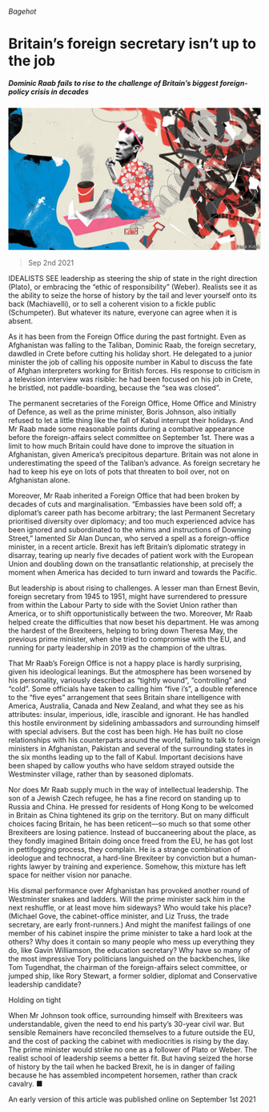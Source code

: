 ###### Bagehot

# Britain’s foreign secretary isn’t up to the job 

##### Dominic Raab fails to rise to the challenge of Britain’s biggest foreign-policy crisis in decades 

![image](images/20210904_brd000.jpg) 

> Sep 2nd 2021 

IDEALISTS SEE leadership as steering the ship of state in the right direction (Plato), or embracing the “ethic of responsibility” (Weber). Realists see it as the ability to seize the horse of history by the tail and lever yourself onto its back (Machiavelli), or to sell a coherent vision to a fickle public (Schumpeter). But whatever its nature, everyone can agree when it is absent.

As it has been from the Foreign Office during the past fortnight. Even as Afghanistan was falling to the Taliban, Dominic Raab, the foreign secretary, dawdled in Crete before cutting his holiday short. He delegated to a junior minister the job of calling his opposite number in Kabul to discuss the fate of Afghan interpreters working for British forces. His response to criticism in a television interview was risible: he had been focused on his job in Crete, he bristled, not paddle-boarding, because the “sea was closed”.


The permanent secretaries of the Foreign Office, Home Office and Ministry of Defence, as well as the prime minister, Boris Johnson, also initially refused to let a little thing like the fall of Kabul interrupt their holidays. And Mr Raab made some reasonable points during a combative appearance before the foreign-affairs select committee on September 1st. There was a limit to how much Britain could have done to improve the situation in Afghanistan, given America’s precipitous departure. Britain was not alone in underestimating the speed of the Taliban’s advance. As foreign secretary he had to keep his eye on lots of pots that threaten to boil over, not on Afghanistan alone.

Moreover, Mr Raab inherited a Foreign Office that had been broken by decades of cuts and marginalisation. “Embassies have been sold off; a diplomat’s career path has become arbitrary; the last Permanent Secretary prioritised diversity over diplomacy; and too much experienced advice has been ignored and subordinated to the whims and instructions of Downing Street,” lamented Sir Alan Duncan, who served a spell as a foreign-office minister, in a recent article. Brexit has left Britain’s diplomatic strategy in disarray, tearing up nearly five decades of patient work with the European Union and doubling down on the transatlantic relationship, at precisely the moment when America has decided to turn inward and towards the Pacific.

But leadership is about rising to challenges. A lesser man than Ernest Bevin, foreign secretary from 1945 to 1951, might have surrendered to pressure from within the Labour Party to side with the Soviet Union rather than America, or to shift opportunistically between the two. Moreover, Mr Raab helped create the difficulties that now beset his department. He was among the hardest of the Brexiteers, helping to bring down Theresa May, the previous prime minister, when she tried to compromise with the EU, and running for party leadership in 2019 as the champion of the ultras.

That Mr Raab’s Foreign Office is not a happy place is hardly surprising, given his ideological leanings. But the atmosphere has been worsened by his personality, variously described as “tightly wound”, “controlling” and “cold”. Some officials have taken to calling him “five i’s”, a double reference to the “five eyes” arrangement that sees Britain share intelligence with America, Australia, Canada and New Zealand, and what they see as his attributes: insular, imperious, idle, irascible and ignorant. He has handled this hostile environment by sidelining ambassadors and surrounding himself with special advisers. But the cost has been high. He has built no close relationships with his counterparts around the world, failing to talk to foreign ministers in Afghanistan, Pakistan and several of the surrounding states in the six months leading up to the fall of Kabul. Important decisions have been shaped by callow youths who have seldom strayed outside the Westminster village, rather than by seasoned diplomats.

Nor does Mr Raab supply much in the way of intellectual leadership. The son of a Jewish Czech refugee, he has a fine record on standing up to Russia and China. He pressed for residents of Hong Kong to be welcomed in Britain as China tightened its grip on the territory. But on many difficult choices facing Britain, he has been reticent—so much so that some other Brexiteers are losing patience. Instead of buccaneering about the place, as they fondly imagined Britain doing once freed from the EU, he has got lost in pettifogging process, they complain. He is a strange combination of ideologue and technocrat, a hard-line Brexiteer by conviction but a human-rights lawyer by training and experience. Somehow, this mixture has left space for neither vision nor panache.

His dismal performance over Afghanistan has provoked another round of Westminster snakes and ladders. Will the prime minister sack him in the next reshuffle, or at least move him sideways? Who would take his place? (Michael Gove, the cabinet-office minister, and Liz Truss, the trade secretary, are early front-runners.) And might the manifest failings of one member of his cabinet inspire the prime minister to take a hard look at the others? Why does it contain so many people who mess up everything they do, like Gavin Williamson, the education secretary? Why have so many of the most impressive Tory politicians languished on the backbenches, like Tom Tugendhat, the chairman of the foreign-affairs select committee, or jumped ship, like Rory Stewart, a former soldier, diplomat and Conservative leadership candidate?

Holding on tight

When Mr Johnson took office, surrounding himself with Brexiteers was understandable, given the need to end his party’s 30-year civil war. But sensible Remainers have reconciled themselves to a future outside the EU, and the cost of packing the cabinet with mediocrities is rising by the day. The prime minister would strike no one as a follower of Plato or Weber. The realist school of leadership seems a better fit. But having seized the horse of history by the tail when he backed Brexit, he is in danger of failing because he has assembled incompetent horsemen, rather than crack cavalry. ■

An early version of this article was published online on September 1st 2021

